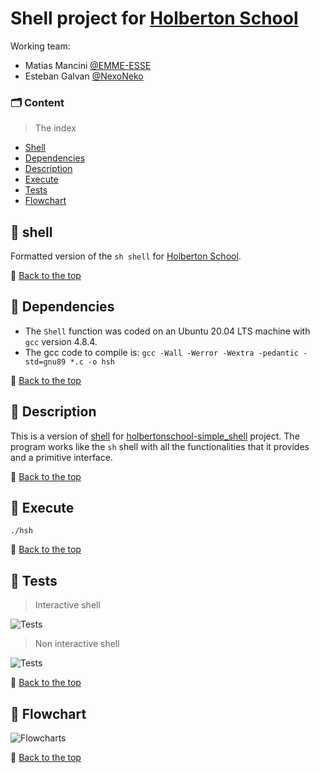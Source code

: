 # Shell project for [Holberton School](https://holbertonschool.uy)

Working team:

* Matias Mancini
[@EMME-ESSE](https://github.com/EMME-ESSE)
* Esteban Galvan
[@NexoNeko](https://github.com/NexoNeko)


### 🗂️ Content
> The index

- [Shell](#shell)
- [Dependencies](#dependencies)
- [Description](#description)
- [Execute](#execute)
- [Tests](#tests)
- [Flowchart](#flowchart)




## 🔹 shell

Formatted version of the ````sh shell```` for [Holberton School](https://holbertonschool.uy).

🔼 [Back to the top](#Content)

## 🔹 Dependencies

*  The ````Shell```` function was coded on an Ubuntu 20.04 LTS machine with ````gcc```` version 4.8.4.
*  The gcc code to compile is: ````gcc -Wall -Werror -Wextra -pedantic -std=gnu89 *.c -o hsh````

🔼 [Back to the top](#Content)
## 🔹 Description

This is a version of [shell](https://www.linux.org/) for [holbertonschool-simple_shell](https://github.com/search?q=holbertonschool-simple_shell) project.
The program works like the ````sh```` shell with all the functionalities that it provides and a primitive interface.

🔼 [Back to the top](#Content)
## 🔹 Execute
````./hsh````

🔼 [Back to the top](#Content)
## 🔹 Tests
> Interactive shell


![Tests](https://user-images.githubusercontent.com/17550413/206456780-a3344994-b696-4cc3-9043-e4606145ae92.png)



> Non interactive shell


![Tests](https://user-images.githubusercontent.com/17550413/206511844-a4134aa6-e442-483c-b781-d0662f3f80b3.png)



🔼 [Back to the top](#Content)
## 🔸 Flowchart
![Flowcharts](https://user-images.githubusercontent.com/17550413/205963557-e5b787f2-826d-43b5-b49d-5eb1431cff29.png)

🔼 [Back to the top](#Content)

##

